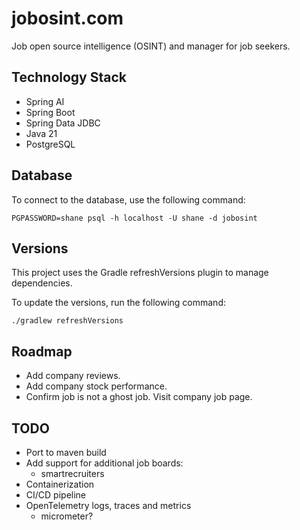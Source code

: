 # jobosint.com

Job open source intelligence (OSINT) and manager for job seekers.

## Technology Stack

- Spring AI
- Spring Boot
- Spring Data JDBC
- Java 21
- PostgreSQL

## Database

To connect to the database, use the following command:

```shell
PGPASSWORD=shane psql -h localhost -U shane -d jobosint
```

## Versions

This project uses the Gradle refreshVersions plugin to manage dependencies.

To update the versions, run the following command:

```
./gradlew refreshVersions
```

## Roadmap

- Add company reviews.
- Add company stock performance.
- Confirm job is not a ghost job. Visit company job page. 

## TODO

- Port to maven build
- Add support for additional job boards:
  - smartrecruiters
- Containerization
- CI/CD pipeline
- OpenTelemetry logs, traces and metrics
    - micrometer?
